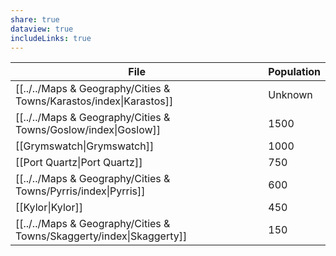```yaml
---
share: true
dataview: true
includeLinks: true
---
```


| File                                                                        | Population |
| --------------------------------------------------------------------------- | ---------- |
| [[../../Maps & Geography/Cities & Towns/Karastos/index\|Karastos]]          | Unknown    |
| [[../../Maps & Geography/Cities & Towns/Goslow/index\|Goslow]]                | 1500       |
| [[Grymswatch\|Grymswatch]]    | 1000       |
| [[Port Quartz\|Port Quartz]] | 750        |
| [[../../Maps & Geography/Cities & Towns/Pyrris/index\|Pyrris]]                | 600        |
| [[Kylor\|Kylor]]                   | 450        |
| [[../../Maps & Geography/Cities & Towns/Skaggerty/index\|Skaggerty]]       | 150        |
